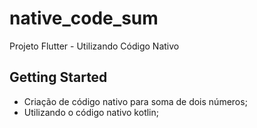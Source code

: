 # native_code_sum

Projeto Flutter - Utilizando Código Nativo

## Getting Started

- Criação de código nativo para soma de dois números;
- Utilizando o código nativo kotlin;
